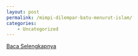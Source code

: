 ```yaml
---
layout: post
permalink: /mimpi-dilempar-batu-menurut-islam/
categories:
    - Uncategorized
---
```


[Baca Selengkapnya](/02)